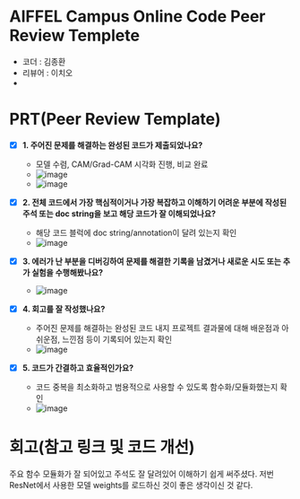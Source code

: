 # AIFFEL Campus Online Code Peer Review Templete
- 코더 : 김종환
- 리뷰어 : 이치오
- 
# PRT(Peer Review Template)
- [x]  **1. 주어진 문제를 해결하는 완성된 코드가 제출되었나요?**
    - 모델 수렴, CAM/Grad-CAM 시각화 진행, 비교 완료
    - ![image](https://github.com/user-attachments/assets/ddcea840-2cc6-41c4-8069-dd17ab9c00c2)
    - ![image](https://github.com/user-attachments/assets/c169840e-3c04-4404-b39f-2f562a4a2010)
    
- [x]  **2. 전체 코드에서 가장 핵심적이거나 가장 복잡하고 이해하기 어려운 부분에 작성된 
주석 또는 doc string을 보고 해당 코드가 잘 이해되었나요?**
    - 해당 코드 블럭에 doc string/annotation이 달려 있는지 확인
    - ![image](https://github.com/user-attachments/assets/652b5149-d65b-439f-8ff2-f14f18494998)
        
- [x]  **3. 에러가 난 부분을 디버깅하여 문제를 해결한 기록을 남겼거나
새로운 시도 또는 추가 실험을 수행해봤나요?**
    - ![image](https://github.com/user-attachments/assets/6669ec3e-5742-49e1-b796-a4f5ceafeff2)
        
- [x]  **4. 회고를 잘 작성했나요?**
    - 주어진 문제를 해결하는 완성된 코드 내지 프로젝트 결과물에 대해
    배운점과 아쉬운점, 느낀점 등이 기록되어 있는지 확인
    - ![image](https://github.com/user-attachments/assets/c0ab2f08-a740-4810-a79f-ad10bae3dc36)
        
- [x]  **5. 코드가 간결하고 효율적인가요?**
    - 코드 중복을 최소화하고 범용적으로 사용할 수 있도록 함수화/모듈화했는지 확인
    - ![image](https://github.com/user-attachments/assets/09800b47-8c4c-4de9-9c9e-9f4da01dc6aa)

# 회고(참고 링크 및 코드 개선)
주요 함수 모듈화가 잘 되어있고 주석도 잘 달려있어 이해하기 쉽게 써주셨다.
저번 ResNet에서 사용한 모델 weights를 로드하신 것이 좋은 생각이신 것 같다.
